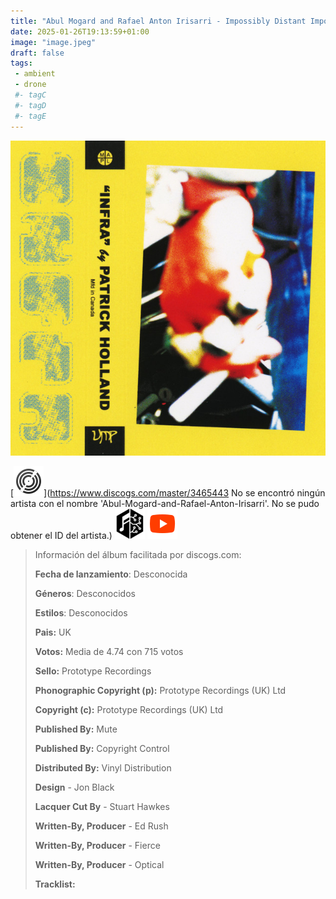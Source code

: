 ```yaml
---
title: "Abul Mogard and Rafael Anton Irisarri - Impossibly Distant Impossibly Close"
date: 2025-01-26T19:13:59+01:00
image: "image.jpeg"
draft: false
tags:
 - ambient
 - drone
 #- tagC
 #- tagD
 #- tagE
---
```

![cover](image.jpeg (Abul-Mogard-and-Rafael-Anton-Irisarri - Impossibly-distant-impossibly-close))
 
[![discogs](../links/svg/discogs.png (discogs))](https://www.discogs.com/master/3465443
No se encontró ningún artista con el nombre 'Abul-Mogard-and-Rafael-Anton-Irisarri'.
No se pudo obtener el ID del artista.)
[![musicbrainz](../links/svg/musicbrainz.png (musicbrainz))](https://musicbrainz.org/release/d7b623f5-bc2e-45b6-b3b9-fec3be5aee0e)
[![youtube](../links/svg/youtube.png (youtube))](https://www.youtube.com/playlist?list=PLT6A3Q_dZ5zAQiMQqaaLdkiy-urIeXq4C)
 
<!-- [![bandcamp](../links/svg/bandcamp.png (bandcamp))](error) error busqueda -->
<!-- [![lastfm](../links/svg/lastfm.png (lastfm))]() -->
<!-- [![spotify](../links/svg/spotify.png (putify))]() -->
<!-- [![wikipedia](../links/svg/wikipedia.png (wikipedia))](error) -->
 
> Información del álbum facilitada por discogs.com:
> 
> **Fecha de lanzamiento**: Desconocida
> 
> **Géneros**: Desconocidos
> 
> **Estilos**: Desconocidos
> 
> **Pais:** UK
> 
> **Votos:** Media de 4.74 con 715 votos
> 
> **Sello:** Prototype Recordings
> 
> **Phonographic Copyright (p):** Prototype Recordings (UK) Ltd
> 
> **Copyright (c):** Prototype Recordings (UK) Ltd
> 
> **Published By:** Mute
> 
> **Published By:** Copyright Control
> 
> **Distributed By:** Vinyl Distribution
> 
> **Design** - Jon Black
> 
> **Lacquer Cut By** - Stuart Hawkes
> 
> **Written-By, Producer** - Ed Rush
> 
> **Written-By, Producer** - Fierce
> 
> **Written-By, Producer** - Optical
> 
> 
> 
> **Tracklist:**
> 
> 
